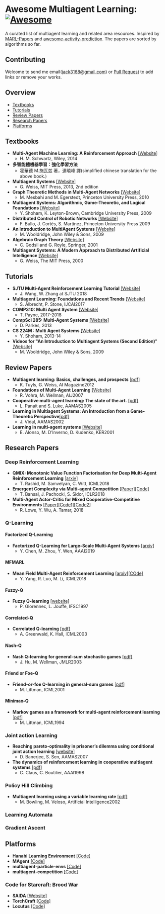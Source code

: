 # Awesome Multiagent Learning: [![Awesome](https://cdn.rawgit.com/sindresorhus/awesome/d7305f38d29fed78fa85652e3a63e154dd8e8829/media/badge.svg)](https://github.com/sindresorhus/awesome)
A curated list of multiagent learning and related area resources.
Inspired by [MARL-Papers](https://github.com/LantaoYu/MARL-Papers) and [awesome-activity-prediction](https://github.com/chinancheng/awesome-activity-prediction). The papers are sorted by algorithms so far. 
## Contributing
Welcome to send me email(jack3168@gmail.com) or [Pull Request](https://github.com/chuangyc/awesome-multiagent-learning/pulls) to add links or remove your works. 




## Overview
 - [Textbooks](#textbooks)
 - [Tutorials](#tutorials)
 - [Review Papers](#review-papers)
 - [Research Papers](#research-papers)
 - [Platforms](#platforms)

## Textbooks
* **Multi-Agent Machine Learning: A Reinforcement Approach** [[Website]](https://www.wiley.com/en-us/Multi+Agent+Machine+Learning%3A+A+Reinforcement+Approach-p-9781118362082)
    * H. M. Schwartz, Wiley, 2014
* **多智能體機器學習：強化學習方法**
    * 霍華德 M.施瓦兹 著，連曉峰 譯(simplified chinese translation for the above book.)
* **Multiagent Systems** [[Website]](http://www.the-mas-book.info/)
    * G. Weiss, MIT Press, 2013, 2nd edition
* **Graph Theoretic Methods in Multi-Agent Networks** [[Website]](https://press.princeton.edu/titles/9230.html)
    * M. Mesbahi and M. Egerstedt, Princeton University Press, 2010
* **Multiagent Systems: Algorithmic, Game-Theoretic, and Logical Foundations** [[Website]](http://www.masfoundations.org/)
    * Y. Shoham, K. Leyton-Brown, Cambridge University Press, 2009
* **Distributed Control of Robotic Networks** [[Website]](http://www.coordinationbook.info/)
    * F. Bullo, J. Cortés, S. Martínez, Princeton University Press 2009
* **An Introduction to MultiAgent Systems** [[Website]](http://www.cs.ox.ac.uk/people/michael.wooldridge/pubs/imas/IMAS2e.html)
    * M. Wooldridge, John Wiley & Sons, 2009
* **Algebraic Graph Theory** [[Website]](https://www.amazon.com/Algebraic-Graph-Theory-Graduate-Mathematics/dp/0387952209)
    * C. Godsil and G. Royle, Springer, 2001
* **Multiagent Systems: A Modern Approach to Distributed Artificial Intelligence** [[Website]](https://www.amazon.com/Multiagent-Systems-Distributed-Artificial-Intelligence/dp/0262731312/ref=pd_sim_sbs_b_1)
    * G. Weiss, The MIT Press, 2000
## Tutorials

* **SJTU Multi-Agent Reinforcement Learning Tutorial** [[Website]](http://wnzhang.net/tutorials/marl2018/index.html)
    * J. Wang, W. Zhang at SJTU 2018 
*  **Multiagent Learning: Foundations and Recent Trends** [[Website]](http://www.cs.utexas.edu/~larg/ijcai17_tutorial/)
    *  S. Albrecht, P. Stone, IJCAI2017
* **COMP310: Multi Agent System** [[Website]](https://cgi.csc.liv.ac.uk/~trp/COMP310.html)    
    * T. Payne, 2017-2018
* **CompSci 285: Multi-Agent Systems** [[Website]](https://www.seas.harvard.edu/courses/cs285/CS_285/Course_Home.html)   
    * D. Parkes, 2013
* **CS 224M : Multi Agent Systems** [[Website]](http://web.stanford.edu/class/cs224m/)
    * Y. Shoham, 2013-14
* **Videos for "An Introduction to Multiagent Systems (Second Edition)"** [[Website]](http://www.cs.ox.ac.uk/people/michael.wooldridge/pubs/imas/videos/)   
    * M. Wooldridge, John Wiley & Sons, 2009
## Review Papers
* **Multiagent learning: Basics, challenges, and prospects** [[pdf]](http://www.weiss-gerhard.info/publications/AI_MAGAZINE_2012_TuylsWeiss.pdf)
    * K. Tuyls, G. Weiss, AI Magazine2012
* **Foundations of Multi-Agent Learning** [[Website]](https://dl.acm.org/citation.cfm?id=1248179)
    * R. Vohra, M. Wellman, AIJ2007 
* **Cooperative multi-agent learning: The state of the art.** [[pdf]](https://cs.gmu.edu/~eclab/papers/panait05cooperative.pdf)
    * L. Panait and S. Luke, AAMAS2005
* **Learning in Multiagent Systems: An Introduction from a Game-Theoretic Perspective**[[pdf]](https://arxiv.org/pdf/cs/0308030.pdf)    
    * J. Vidal, AAMAS2002
* **Learning in multi-agent systems** [[Website]](https://dl.acm.org/citation.cfm?id=975678) 
    * E. Alonso, M. D’Inverno, D. Kudenko, KER2001
## Research Papers


### Deep Reinforcement Learning    
* **QMIX: Monotonic Value Function Factorisation for Deep Multi-Agent Reinforcement Learning** [[arxiv]](https://arxiv.org/abs/1803.11485)
    * T. Rashid, M. Samvelyan, C. Witt, ICML2018
* **Emergent Complexity via Multi-agent Competition** [[Paper]](https://arxiv.org/abs/1710.03748)[[Code]](https://github.com/openai/multiagent-competition)
    * T. Bansal, J. Pachocki, S. Sidor, ICLR2018
* **Multi-Agent Actor-Critic for Mixed Cooperative-Competitive Environments** [[Paper]](https://arxiv.org/abs/1706.02275)[[Code1]](https://github.com/openai/multiagent-particle-envs)[[Code2]](https://github.com/openai/maddpg)
    * R. Lowe, Y. Wu, A. Tamar, 2018 
### Q-Learning

#### Factorized Q-Learning
* **Factorized Q-Learning for Large-Scale Multi-Agent Systems** [[arxiv]](https://arxiv.org/abs/1809.03738)
    * Y. Chen, M. Zhou, Y. Wen, AAAI2019
#### MFMARL
* **Mean Field Multi-Agent Reinforcement Learning** [[arxiv]](https://arxiv.org/abs/1802.05438v4)[[COde]](https://github.com/mlii/mfrl)
    * Y. Yang, R. Luo, M. Li, ICML2018
#### Fuzzy-Q
* **Fuzzy Q-learning** [[website]](https://ieeexplore.ieee.org/document/622790)
    * P. Glorennec, L. Jouffe, IFSC1997
#### Correlated-Q
* **Correlated Q-learning** [[pdf]](https://www.aaai.org/Papers/ICML/2003/ICML03-034.pdf)
    * A. Greenwald, K. Hall, ICML2003 
#### Nash-Q
* **Nash Q-learning for general-sum stochastic games** [[pdf]](http://www.jmlr.org/papers/volume4/hu03a/hu03a.pdf)
    * J. Hu, M. Wellman, JMLR2003
#### Friend or Foe-Q
* **Friend-or-foe Q-learning in general-sum games** [[pdf]](http://citeseerx.ist.psu.edu/viewdoc/download?doi=10.1.1.589.8571&rep=rep1&type=pdf)
    * M. Littman, ICML2001
#### Minimax-Q
* **Markov games as a framework for multi-agent reinforcement learning** [[pdf]](https://www2.cs.duke.edu/courses/spring07/cps296.3/littman94markov.pdf)
    * M. Littman, ICML1994
### Joint action Learning
* **Reaching pareto-optimality in prisoner’s dilemma using conditional joint action learning** [[website]](https://link.springer.com/article/10.1007/s10458-007-0020-8)
    * D. Banerjee, S. Sen, AAMAS2007
* **The dynamics of reinforcement learning in cooperative multiagent systems** [[pdf]](https://www.aaai.org/Papers/AAAI/1998/AAAI98-106.pdf)
    * C. Claus, C. Boutilier, AAAI1998
### Policy Hill Climbing
* **Multiagent learning using a variable learning rate** [[pdf]](http://www.cs.cmu.edu/~mmv/papers/02aij-mike.pdf)
    * M. Bowling, M. Veloso, Artificial Intelligence2002
### Learning Automata

### Gradient Ascent


## Platforms
* **Hanabi Learning Environment** [[Code]](https://github.com/deepmind/hanabi-learning-environment)
* **MAgent** [[Code]](https://github.com/geek-ai/MAgent) 
* **multiagent-particle-envs** [[Code]](https://github.com/openai/multiagent-particle-envs)
* **multiagent-competition** [[Code]](https://github.com/openai/multiagent-competition)
### Code for Starcraft: Brood War
* **SAIDA** [[Website]](https://github.com/TeamSAIDA/SAIDA)
* **TorchCraft** [[Code]](https://github.com/TorchCraft/TorchCraft)
* **Locutus** [[Code]](https://github.com/bmnielsen/Locutus/)
    


